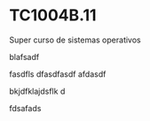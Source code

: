 # TC1004B.11

Super curso de sistemas operativos

blafsadf

fasdfls
dfasdfasdf afdasdf 

bkjdfklajdsflk d

fdsafads